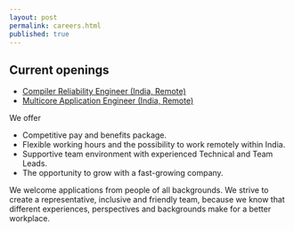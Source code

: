 ```yaml
---
layout: post
permalink: careers.html
published: true
---
```


## Current openings

* [Compiler Reliability Engineer (India, Remote)](compiler_reliability_engineer.html)
* [Multicore Application Engineer (India, Remote)](multicore_application_engineer.html)

We offer

* Competitive pay and benefits package.
* Flexible working hours and the possibility to work remotely within India.
* Supportive team environment with experienced Technical and Team Leads.
* The opportunity to grow with a fast-growing company.

We welcome applications from people of all backgrounds. We strive to create a
representative, inclusive and friendly team, because we know that different
experiences, perspectives and backgrounds make for a better workplace.

